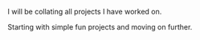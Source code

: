 I will be collating all projects I have worked on. 

Starting with simple fun projects and moving on further.
